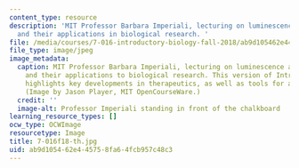 ```yaml
---
content_type: resource
description: 'MIT Professor Barbara Imperiali, lecturing on luminescence and fluorescence
  and their applications in biological research. '
file: /media/courses/7-016-introductory-biology-fall-2018/ab9d105462e445758fa64fcb957c48c3_7-016f18-th.jpg
file_type: image/jpeg
image_metadata:
  caption: MIT Professor Barbara Imperiali, lecturing on luminescence and fluorescence
    and their applications to biological research. This version of Introductory Biology
    highlights key developments in therapeutics, as well as tools for advancing research.
    (Image by Jason Player, MIT OpenCourseWare.)
  credit: ''
  image-alt: Professor Imperiali standing in front of the chalkboard
learning_resource_types: []
ocw_type: OCWImage
resourcetype: Image
title: 7-016f18-th.jpg
uid: ab9d1054-62e4-4575-8fa6-4fcb957c48c3
---
```

